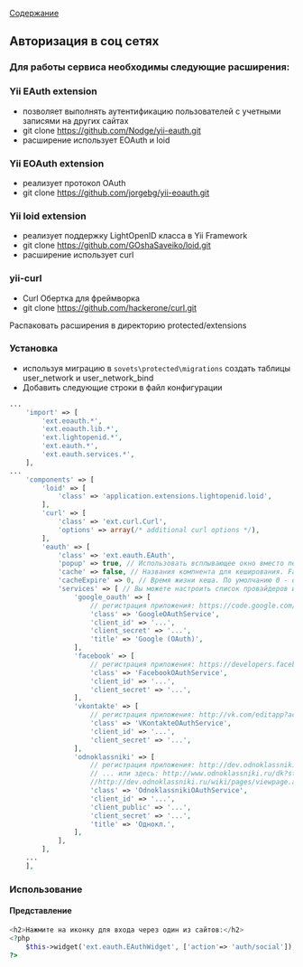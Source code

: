 [Содержание](../../readme.md)

## Авторизация в соц сетях

### Для работы сервиса необходимы следующие расширения:
>
### Yii EAuth extension
- позволяет выполнять аутентификацию пользователей с учетными записями на других сайтах
- git clone https://github.com/Nodge/yii-eauth.git
- расширение использует EOAuth и loid
>
### Yii EOAuth extension
- реализует протокол OAuth
- git clone https://github.com/jorgebg/yii-eoauth.git
>
### Yii loid extension
- реализует поддержку LightOpenID класса в Yii Framework
- git clone https://github.com/GOshaSaveiko/loid.git
- расширение использует curl
>
### yii-curl
- Curl Обертка для фреймворка
- git clone https://github.com/hackerone/curl.git
>
Распаковать расширения в директорию protected/extensions

### Установка
- используя миграцию в `sovets\protected\migrations` создать таблицы user_network и user_network_bind
- Добавить следующие строки в файл конфигурации 
```php
...
    'import' => [
        'ext.eoauth.*',
        'ext.eoauth.lib.*',
        'ext.lightopenid.*',
        'ext.eauth.*',
        'ext.eauth.services.*',
    ],
...
    'components' => [
        'loid' => [
            'class' => 'application.extensions.lightopenid.loid',
        ],
        'curl' => [
            'class' => 'ext.curl.Curl',
            'options' => array(/* additional curl options */),
        ],
        'eauth' => [
            'class' => 'ext.eauth.EAuth',
            'popup' => true, // Использовать всплывающее окно вместо перенаправления на сайт провайдера
            'cache' => false, // Названия компнента для кеширования. False для отключения кеша. По умолчанию 'cache'.
            'cacheExpire' => 0, // Время жизни кеша. По умолчанию 0 - означает перманентное кеширование.
            'services' => [ // Вы можете настроить список провайдеров и переопределить их классы
                'google_oauth' => [
                    // регистрация приложения: https://code.google.com/apis/console/
                    'class' => 'GoogleOAuthService',
                    'client_id' => '...',
                    'client_secret' => '...',
                    'title' => 'Google (OAuth)',
                ],
                'facebook' => [
                    // регистрация приложения: https://developers.facebook.com/apps/
                    'class' => 'FacebookOAuthService',
                    'client_id' => '...',
                    'client_secret' => '...',
                ],
                'vkontakte' => [
                    // регистрация приложения: http://vk.com/editapp?act=create&site=1
                    'class' => 'VKontakteOAuthService',
                    'client_id' => '...',
                    'client_secret' => '...',
                ],
                'odnoklassniki' => [
                    // регистрация приложения: http://dev.odnoklassniki.ru/wiki/pages/viewpage.action?pageId=13992188
                    // ... или здесь: http://www.odnoklassniki.ru/dk?st.cmd=appsInfoMyDevList&st._aid=Apps_Info_MyDev
                    //http://dev.odnoklassniki.ru/wiki/pages/viewpage.action?pageId=13992188
                    'class' => 'OdnoklassnikiOAuthService',
                    'client_id' => '...',
                    'client_public' => '...',
                    'client_secret' => '...',
                    'title' => 'Однокл.',
                ],
            ],
        ],
    ...
    ],
```

### Использование

#### Представление
```php
<h2>Нажмите на иконку для входа через один из сайтов:</h2>
<?php
    $this->widget('ext.eauth.EAuthWidget', ['action'=> 'auth/social']);
?>
```
